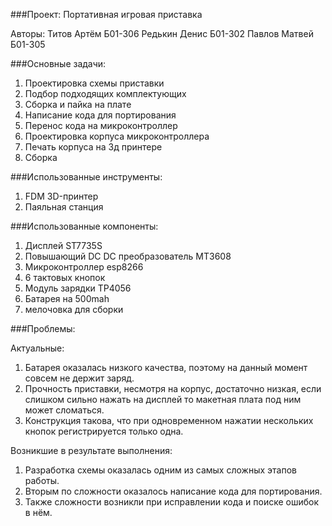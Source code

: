 ###Проект: Портативная игровая приставка

Авторы: Титов Артём Б01-306
	   Редькин Денис Б01-302
	   Павлов Матвей Б01-305

###Основные задачи:
1. Проектировка схемы приставки
2. Подбор подходящих комплектующих
3. Сборка и пайка на плате
4. Написание кода для портирования
5. Перенос кода на микроконтроллер
6. Проектировка корпуса микроконтроллера
7. Печать корпуса на 3д принтере
8. Сборка

###Использованные инструменты:
1. FDM 3D-принтер
2. Паяльная станция

###Использованные компоненты:
1. Дисплей ST7735S
2. Повышающий DC DC преобразователь MT3608
3. Микроконтроллер esp8266
4. 6 тактовых кнопок
5. Модуль зарядки TP4056
6. Батарея на 500mah
7. мелочовка для сборки

###Проблемы:

Актуальные:
1. Батарея оказалась низкого качества, поэтому на данный момент совсем не держит заряд.
2. Прочность приставки, несмотря на корпус, достаточно низкая, если слишком сильно нажать на дисплей то макетная плата под ним может сломаться.
3. Конструкция такова, что при одновременном нажатии нескольких кнопок регистрируется только одна.

Возникшие в результате выполнения:
1. Разработка схемы оказалась одним из самых сложных этапов работы.
2. Вторым по сложности оказалось написание кода для портирования.
3. Также сложности возникли при исправлении кода и поиске ошибок в нём.

